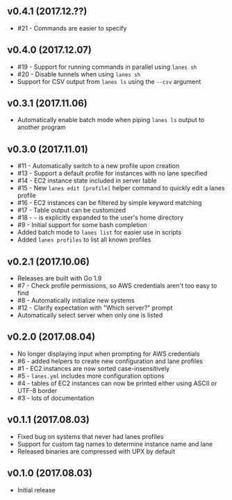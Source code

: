 ## v0.4.1 (2017.12.??)

* #21 - Commands are easier to specify

## v0.4.0 (2017.12.07)

* #19 - Support for running commands in parallel using `lanes sh`
* #20 - Disable tunnels when using `lanes sh`
* Support for CSV output from `lanes ls` using the `--csv` argument

## v0.3.1 (2017.11.06)

* Automatically enable batch mode when piping `lanes ls` output to another
  program

## v0.3.0 (2017.11.01)

* #11 - Automatically switch to a new profile upon creation
* #13 - Support a default profile for instances with no lane specified
* #14 - EC2 instance state included in server table
* #15 - New `lanes edit [profile]` helper command to quickly edit a lanes profile
* #16 - EC2 instances can be filtered by simple keyword matching
* #17 - Table output can be customized
* #18 - `~` is explicitly expanded to the user's home directory
* #9 - Initial support for some bash completion
* Added batch mode to `lanes list` for easier use in scripts
* Added `lanes profiles` to list all known profiles

## v0.2.1 (2017.10.06)

* Releases are built with Go 1.9
* #7 - Check profile permissions, so AWS credentials aren't too easy to find
* #8 - Automatically initialize new systems
* #12 - Clarify expectation with "Which server?" prompt
* Automatically select server when only one is listed

## v0.2.0 (2017.08.04)

* No longer displaying input when prompting for AWS credentials
* #6 - added helpers to create new configuration and lane profiles
* #1 - EC2 instances are now sorted case-insensitively
* #5 - ``lanes.yml`` includes more configuration options
* #4 - tables of EC2 instances can now be printed either using ASCII or UTF-8 border
* #3 - lots of documentation

## v0.1.1 (2017.08.03)

* Fixed bug on systems that never had lanes profiles
* Support for custom tag names to determine instance name and lane
* Released binaries are compressed with UPX by default

## v0.1.0 (2017.08.03)

* Initial release
